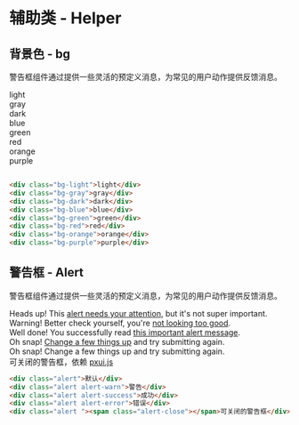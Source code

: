 
# 辅助类 - Helper

## 背景色 - bg
警告框组件通过提供一些灵活的预定义消息，为常见的用户动作提供反馈消息。

<div class="row m-b-2">
  <div class="col col-1 col-m-12 bg-light">light</div>
  <div class="col col-1 col-m-12 bg-gray">gray</div>
  <div class="col col-1 col-m-12 bg-dark">dark</div>
  <div class="col col-1 col-m-12 bg-blue">blue</div>
  <div class="col col-1 col-m-12 bg-green">green</div>
  <div class="col col-1 col-m-12 bg-red">red</div>
  <div class="col col-1 col-m-12 bg-orange">orange</div>
  <div class="col col-1 col-m-12 bg-purple">purple</div>
</div>


``` html

<div class="bg-light">light</div>
<div class="bg-gray">gray</div>
<div class="bg-dark">dark</div>
<div class="bg-blue">blue</div>
<div class="bg-green">green</div>
<div class="bg-red">red</div>
<div class="bg-orange">orange</div>
<div class="bg-purple">purple</div>

```

## 警告框 - Alert
警告框组件通过提供一些灵活的预定义消息，为常见的用户动作提供反馈消息。

<div class="alert m-b-2">Heads up! This <a href="#">alert needs your attention</a>, but it's not super important.</div>
<div class="alert alert-warn m-b-2">Warning! Better check yourself, you're <a href="#">not looking too good</a>.</div>
<div class="alert alert-success m-b-2">Well done! You successfully read <a href="#">this important alert message</a>. </div>
<div class="alert alert-error m-b-2">Oh snap! <a href="#">Change a few things up</a> and try submitting again.</div>
<div class="alert alert-warn m-b-2"><span class="icon-close"></span>Oh snap! Change a few things up and try submitting again.</div>
<div class="alert m-b-2"><span class="alert-close"></span>可关闭的警告框，依赖 <a href="#">pxui.js</a></div>

``` html
<div class="alert">默认</div>
<div class="alert alert-warn">警告</div>
<div class="alert alert-success">成功</div>
<div class="alert alert-error">错误</div>
<div class="alert "><span class="alert-close"></span>可关闭的警告框</div>
```
